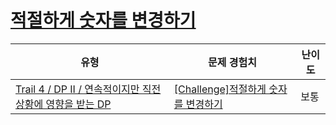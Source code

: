 # [적절하게 숫자를 변경하기](https://www.codetree.ai/trails/complete/curated-cards/challenge-change-number-properly)

|유형|문제 경험치|난이도|
|---|---|---|
|[Trail 4 / DP II / 연속적이지만 직전 상황에 영향을 받는 DP](https://www.codetree.ai/trail-info/intermediate-low/)|[[Challenge]적절하게 숫자를 변경하기](https://www.codetree.ai/trails/complete/curated-cards/challenge-change-number-properly/)|보통|

